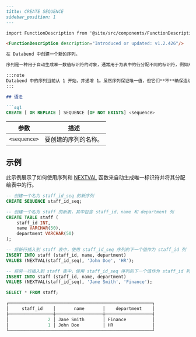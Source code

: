 ```markdown
---
title: CREATE SEQUENCE
sidebar_position: 1
---

import FunctionDescription from '@site/src/components/FunctionDescription';

<FunctionDescription description="Introduced or updated: v1.2.426"/>

在 Databend 中创建一个新的序列。

序列是一种用于自动生成唯一数值标识符的对象，通常用于为表中的行分配不同的标识符，例如用户 ID 列。通常，序列从指定的值开始，并按指定的量递增。

:::note
Databend 中的序列当前从 1 开始，并递增 1。虽然序列保证唯一值，但它们**不**确保连续性（即，没有间隙）。
:::

## 语法

```sql
CREATE [ OR REPLACE ] SEQUENCE [IF NOT EXISTS] <sequence>
```

| 参数         | 描述                               |
|--------------|------------------------------------|
| `<sequence>` | 要创建的序列的名称。                 |

## 示例

此示例展示了如何使用序列和 [NEXTVAL](/sql/sql-functions/sequence-functions/nextval) 函数来自动生成唯一标识符并将其分配给表中的行。

```sql
-- 创建一个名为 staff_id_seq 的新序列
CREATE SEQUENCE staff_id_seq;

-- 创建一个名为 staff 的新表，其中包含 staff_id、name 和 department 列
CREATE TABLE staff (
    staff_id INT,
    name VARCHAR(50),
    department VARCHAR(50)
);

-- 将新行插入到 staff 表中，使用 staff_id_seq 序列的下一个值作为 staff_id 列
INSERT INTO staff (staff_id, name, department)
VALUES (NEXTVAL(staff_id_seq), 'John Doe', 'HR');

-- 将另一行插入到 staff 表中，使用 staff_id_seq 序列的下一个值作为 staff_id 列
INSERT INTO staff (staff_id, name, department)
VALUES (NEXTVAL(staff_id_seq), 'Jane Smith', 'Finance');

SELECT * FROM staff;

┌───────────────────────────────────────────────────────┐
│     staff_id    │       name       │    department    │
├─────────────────┼──────────────────┼──────────────────┤
│               2 │ Jane Smith       │ Finance          │
│               1 │ John Doe         │ HR               │
└───────────────────────────────────────────────────────┘
```

